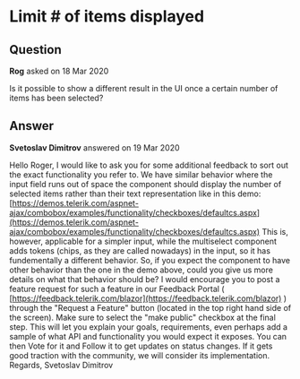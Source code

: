 # Limit # of items displayed

## Question

**Rog** asked on 18 Mar 2020

Is it possible to show a different result in the UI once a certain number of items has been selected?

## Answer

**Svetoslav Dimitrov** answered on 19 Mar 2020

Hello Roger, I would like to ask you for some additional feedback to sort out the exact functionality you refer to. We have similar behavior where the input field runs out of space the component should display the number of selected items rather than their text representation like in this demo: [https://demos.telerik.com/aspnet-ajax/combobox/examples/functionality/checkboxes/defaultcs.aspx](https://demos.telerik.com/aspnet-ajax/combobox/examples/functionality/checkboxes/defaultcs.aspx) This is, however, applicable for a simpler input, while the multiselect component adds tokens (chips, as they are called nowadays) in the input, so it has fundementally a different behavior. So, if you expect the component to have other behavior than the one in the demo above, could you give us more details on what that behavior should be? I would encourage you to post a feature request for such a feature in our Feedback Portal ( [https://feedback.telerik.com/blazor](https://feedback.telerik.com/blazor) ) through the "Request a Feature" button (located in the top right hand side of the screen). Make sure to select the "make public" checkbox at the final step. This will let you explain your goals, requirements, even perhaps add a sample of what API and functionality you would expect it exposes. You can then Vote for it and Follow it to get updates on status changes. If it gets good traction with the community, we will consider its implementation. Regards, Svetoslav Dimitrov
